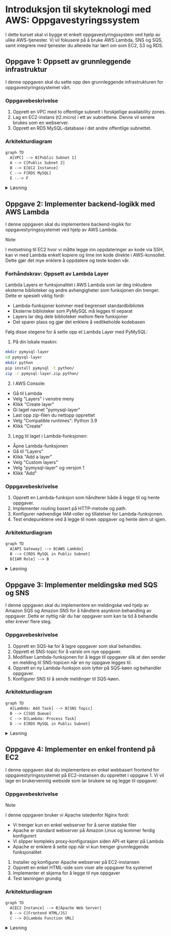 # Introduksjon til skyteknologi med AWS: Oppgavestyringssystem

I dette kurset skal vi bygge et enkelt oppgavestyringssystem ved hjelp av ulike AWS-tjenester. Vi vil fokusere på å bruke AWS Lambda, SNS og SQS, samt integrere med tjenester du allerede har lært om som EC2, S3 og RDS.

## Oppgave 1: Oppsett av grunnleggende infrastruktur

I denne oppgaven skal du sette opp den grunnleggende infrastrukturen for oppgavestyringssystemet vårt.

### Oppgavebeskrivelse

1. Opprett en VPC med to offentlige subnett i forskjellige availability zones.
2. Lag en EC2-instans (t2.micro) i ett av subnettene. Denne vil senere brukes som en webserver.
3. Opprett en RDS MySQL-database i det andre offentlige subnettet.

### Arkitekturdiagram

```mermaid
graph TD
  A[VPC] --> B[Public Subnet 1]
  A --> C[Public Subnet 2]
  B --> E[EC2 Instance]
  C --> F[RDS MySQL]
  E -.-> F
```

<details>
<summary>Løsning</summary>

### 1a. Opprett en VPC

1. Gå til VPC-konsollet i AWS.
2. Klikk på "Create VPC".
3. Velg "VPC and more" for å opprette VPC med tilhørende ressurser.
4. Fyll inn følgende detaljer:
   - VPC navn: OppgavestyringVPC
   - IPv4 CIDR block: 10.0.0.0/16
   - Number of Availability Zones: 2
   - Number of public subnets: 2
   - Number of private subnets: 0
   - NAT gateways: None
   - VPC endpoints: None
   - DNS options (Enable DNS hostnames): Aktivert
   - DNS options (Enable DNS resolution): Aktivert
5. Klikk på "Create VPC".

### 1b. Opprett en EC2-instans

- Gå til EC2 Dashboard
  - Klikk "Launch Instance"
  - Gi den et navn
  - Velg Amazon Linux 2 AMI
  - Velg t2.micro instance type
  - Ved "Key pair (login)":
    * Velg "Create new key pair"
    * Gi key pair et navn (f.eks. "taskmanager-key")
    * Velg RSA og .pem format
    * Last ned key pair-filen og lagre den sikkert
    * Endre tillatelser på key pair: `chmod 400 taskmanager-key.pem`
  - Konfigurer "Network Settings" -> Trykk på Edit
    - Konfigurer instance details: Velg ditt VPC og public subnettet i sone `eu-west-1a`
    - `Auto-assign public IP`: Enable
    - `Firewall`: Create Security Group
      - Gi den et navn
      - Inbound Security Group Rules: 
        - Type: ssh, Protocol: TCP, Port range: 22, Source Type: anywhere
        - `Add security group rule` -> Type: http, Protocol TCP, port: 80, Source Type: 0.0.0.0/0 (anywhere)
  - Launch instance

### 1c. Opprette RDS database

**Se bilde i steg 4. Default selektert RDS Database Instance size koster penger. Selekter `Free Tier` med `tb.t4g.micro`**

![Screenshot of AWS RDS Free Tier](../../../static/img/rds-free-tier.png)

1. Gå til RDS-konsollet i AWS.
2. Klikk på "Create database".
3. Velg "Standard Create" og MySQL som engine type.
4. Fyll inn følgende detaljer:
   - DB instance identifier: taskmanager
   - Master username: admin
   - Master password: Velg et passord
5. Bekreft at DB instance type er satt til Free tier (db.4tg.micro) -> se bilde. De andre typene er ikke under free tier og koster penger.
6. Set up EC2 connection (under `Connectivity`):
   - Sjekk av på "Connect to an EC2 compute resource" (AWS vil da sette opp nødvendige rettigheter, security groups etc. automatisk for deg slik at EC2-instansen og databasen kan snakke sammen)
   - Selekter EC2-instansen du skal koble til databasen
7. Under "Additional configuration":
   - Sett initial database name til "taskmanager"
   - Skru av `Enable automated backups`
8. La alle andre innstillinger være som standard.
9. Bekrefte at det står noe ala følgende under `Estimated monthly costs`:
   - The Amazon RDS Free Tier is available to you for 12 months. Each calendar month, the free tier will allow you to use the Amazon RDS resources listed below for free:
   - 750 hrs of Amazon RDS in a Single-AZ db.t2.micro, db.t3.micro or db.t4g.micro Instance.
   - 20 GB of General Purpose Storage (SSD).
   - 20 GB for automated backup storage and any user-initiated DB Snapshots.
10. Klikk på "Create database". Det tar noen minutter før den er klar (med status `Available`)

Trykk `Close` hvis du får følgende popup:

![Screenshot of AWS RDS Free Tier](../../../static/img/rds-create-popup.png)

Med denne konfigurasjonen har du nå satt opp grunnleggende infrastruktur for oppgavestyringssystemet. EC2-instansen kan nå kommunisere med RDS-databasen, og vi har lagt grunnlaget for å bygge videre på systemet i de neste oppgavene.

</details>

## Oppgave 2: Implementer backend-logikk med AWS Lambda

I denne oppgaven skal du implementere backend-logikk for oppgavestyringssystemet ved hjelp av AWS Lambda.

> [!NOTE]
> I motsetning til EC2 hvor vi måtte legge inn oppdateringer av kode via SSH, kan vi med Lambda enkelt kopiere og lime inn kode direkte i AWS-konsollet. Dette gjør det mye enklere å oppdatere og teste koden vår.

### Forhåndskrav: Oppsett av Lambda Layer

Lambda Layers er funksjonalitet i AWS Lambda som lar deg inkludere eksterne biblioteker og andre avhengigheter som funksjonen din trenger. Dette er spesielt viktig fordi:

- Lambda-funksjoner kommer med begrenset standardbibliotek
- Eksterne biblioteker som PyMySQL må legges til separat
- Layers lar deg dele biblioteker mellom flere funksjoner
- Det sparer plass og gjør det enklere å vedlikeholde kodebasen

Følg disse stegene for å sette opp et Lambda Layer med PyMySQL:

1. På din lokale maskin:
```bash
mkdir pymysql-layer
cd pymysql-layer
mkdir python
pip install pymysql -t python/
zip -r pymysql-layer.zip python/
```

2. I AWS Console:
- Gå til Lambda
- Velg "Layers" i venstre meny
- Klikk "Create layer"
- Gi laget navnet "pymysql-layer"
- Last opp zip-filen du nettopp opprettet
- Velg "Compatible runtimes": Python 3.9
- Klikk "Create"

3. Legg til laget i Lambda-funksjonen:
- Åpne Lambda-funksjonen
- Gå til "Layers"
- Klikk "Add a layer"
- Velg "Custom layers"
- Velg "pymysql-layer" og versjon 1
- Klikk "Add"

### Oppgavebeskrivelse

1. Opprett en Lambda-funksjon som håndterer både å legge til og hente oppgaver.
2. Implementer routing basert på HTTP-metode og path.
3. Konfigurer nødvendige IAM-roller og tillatelser for Lambda-funksjonen.
4. Test endepunktene ved å legge til noen oppgaver og hente dem ut igjen.

### Arkitekturdiagram

```mermaid
graph TD
  A[API Gateway] --> B[AWS Lambda]
  B --> C[RDS MySQL in Public Subnet]
  D[IAM Role] --> B
```

<details>
<summary>Løsning</summary>

1. Opprett en kombinert Lambda-funksjon:

```python
import json
import pymysql

def get_db_connection():
  return pymysql.connect(
    host='<RDS_ENDPOINT_FROM_AWS_CONSOLE>',  # Get from RDS console
    user='admin',  # The username you set when creating RDS
    password='YOUR_PASSWORD_HERE',  # The password you set when creating RDS  
    db='taskmanager',  # The database name you created
    charset='utf8mb4',
    cursorclass=pymysql.cursors.DictCursor
    )

def add_task(event):
  conn = get_db_connection()
  try:
    body = json.loads(event['body'])
    with conn.cursor() as cursor:
      sql = "INSERT INTO tasks (title, description, status) VALUES (%s, %s, %s)"
      cursor.execute(sql, (body['title'], body['description'], 'Pending'))
    conn.commit()
    return {
      'statusCode': 200,
      'body': json.dumps({'message': 'Oppgave lagt til'})
    }
  finally:
    conn.close()

def get_tasks():
  conn = get_db_connection()
  try:
    with conn.cursor() as cursor:
      cursor.execute("SELECT * FROM tasks")
      result = cursor.fetchall()
    return {
      'statusCode': 200,
      'body': json.dumps(result)
    }
  finally:
    conn.close()

def lambda_handler(event, context):
  try:
    method = event['httpMethod']
    path = event['path']
    
    if method == 'POST' and path == '/tasks':
      return add_task(event)
    elif method == 'GET' and path == '/tasks':
      return get_tasks()
    else:
      return {
        'statusCode': 404,
        'body': json.dumps({'error': 'Not found'})
      }
  except Exception as e:
    return {
      'statusCode': 500,
      'body': json.dumps({'error': str(e)})
    }
```

2. Konfigurer IAM-rolle:
  - Gå til IAM-dashbordet i AWS Console (https://console.aws.amazon.com/iam/)
  - Klikk på "Roles" i venstre menybar
  - Klikk på "Create role" knappen
  - Under "Use cases", velg "AWS Service" og deretter "Lambda"
  - Klikk "Next"
  - I søkefeltet, skriv inn følgende policyer og velg dem:
  - "AWSLambdaBasicExecutionRole" (gir tilgang til CloudWatch Logs)
  - Klikk "Next"
  - Gi rollen et beskrivende navn, f.eks. "TaskManagementLambdaRole"
  - Legg til en beskrivelse (valgfritt)
  - Klikk "Create role"

3. Test endepunktene:
  - Åpne Lambda-funksjonen i AWS Console
  - Gå til "Test" fanen
  - For å teste POST /tasks:
  - Klikk "Create new event"
  - Gi test-eventen et navn, f.eks. "AddTaskTest"
  - Lim inn følgende JSON:
```json
{
  "httpMethod": "POST",
  "path": "/tasks",
  "body": "{\"title\": \"Test oppgave\", \"description\": \"Dette er en test\"}"
}
```
  - Klikk "Save"
  - Klikk "Test" for å kjøre testen

  - For å teste GET /tasks:
  - Klikk "Create new event" igjen
  - Gi test-eventen et navn, f.eks. "GetTasksTest"
  - Lim inn følgende JSON:
```json
{
  "httpMethod": "GET",
  "path": "/tasks"
}
```
  - Klikk "Save"
  - Klikk "Test" for å kjøre testen

  - Se resultatene i "Execution results" seksjonen
  - Sjekk også CloudWatch Logs for mer detaljerte logger

</details>


## Oppgave 3: Implementer meldingskø med SQS og SNS

I denne oppgaven skal du implementere en meldingskø ved hjelp av Amazon SQS og Amazon SNS for å håndtere asynkron behandling av oppgaver. Dette er nyttig når du har oppgaver som kan ta tid å behandle eller krever flere steg.

### Oppgavebeskrivelse

1. Opprett en SQS-kø for å lagre oppgaver som skal behandles.
2. Opprett et SNS-topic for å varsle om nye oppgaver.
3. Modifiser Lambda-funksjonen for å legge til oppgaver slik at den sender en melding til SNS-topicen når en ny oppgave legges til.
4. Opprett en ny Lambda-funksjon som lytter på SQS-køen og behandler oppgaver.
5. Konfigurer SNS til å sende meldinger til SQS-køen.

### Arkitekturdiagram

```mermaid
graph TD
  A[Lambda: Add Task] --> B[SNS Topic]
  B --> C[SQS Queue]
  C --> D[Lambda: Process Task]
  D --> E[RDS MySQL in Public Subnet]
```

<details>
<summary>Løsning</summary>

### Steg 1: Opprette SQS kø

1. Gå til AWS Console og søk etter "SQS" i søkefeltet
2. Klikk på "Create queue" knappen øverst til høyre
3. Velg "Standard Queue" (ikke FIFO)
4. Under "Details":
   - Skriv inn et beskrivende navn, f.eks. "task-processing-queue"
   - La andre innstillinger være som standard
5. Under "Access policy", behold standardinnstillingene
6. Klikk "Create queue"
7. Noter deg queue URL-en som vises - du trenger denne senere

### Steg 2: Opprette SNS Topic

1. Åpne ny fane i AWS Console og søk etter "SNS"
2. Klikk på "Topics" i venstre meny
3. Klikk "Create topic"
4. Under "Details":
   - Type: Standard
   - Name: "new-task-notification"
   - Display name: "New Task"
5. Klikk "Create topic"
6. Noter deg Topic ARN - du trenger dette senere

### Steg 3: Modifisere Lambda Add Task

1. Gå til Lambda i AWS Console
2. Finn din eksisterende Lambda-funksjon for å legge til oppgaver
3. Under "Code source", oppdater koden:

```python
import json
import pymysql
import boto3

def add_task(event):
  # Opprett database-tilkobling
  conn = get_db_connection()
  try:
    # Parse innkommende data
    body = json.loads(event['body'])
    
    # Lagre oppgave i public subnet database
    with conn.cursor() as cursor:
      sql = """INSERT INTO tasks 
          (title, description, status) 
          VALUES (%s, %s, %s)"""
      cursor.execute(sql, (
        body['title'], 
        body['description'], 
        'Pending'
      ))
      # Hent ID til ny oppgave
      task_id = cursor.lastrowid
    conn.commit()
    
    # Send melding til SNS
    sns = boto3.client('sns')
    message_body = {
      'task_id': task_id,
      'title': body['title'],
      'description': body['description']
    }
    
    sns.publish(
      TopicArn='YOUR_SNS_TOPIC_ARN_HERE',  # Replace with your SNS Topic ARN from AWS Console
      Message=json.dumps(message_body),
      Subject='New Task Added'
    )
    
    return {
      'statusCode': 200,
      'body': json.dumps({
        'message': 'Oppgave lagt til og sendt til behandling',
        'task_id': task_id
      })
    }
  except Exception as e:
    print(f"Error: {str(e)}")  # Dette vil logges i CloudWatch
    return {
      'statusCode': 500,
      'body': json.dumps({'error': str(e)})
    }
  finally:
    conn.close()
```

4. Under "Configuration" -> "Permissions", klikk på IAM role
5. I IAM Console, legg til følgende policy:

```json
{
  "Version": "2012-10-17",
  "Statement": [
    {
      "Effect": "Allow",
      "Action": "sns:Publish",
      "Resource": "<REPLACE_WITH_YOUR_SNS_TOPIC_ARN>"  # Get this from your SNS Topic details in AWS Console
    }
  ]
}
```

### Steg 4: Opprette Process Task Lambda

1. Gå til Lambda i AWS Console
2. Klikk "Create function"
3. Velg "Author from scratch"
4. Under "Basic information":
   - Function name: "process-task"
   - Runtime: Python 3.9
   - Architecture: x86_64
5. Klikk "Create function"
6. Kopier inn følgende kode:

```python
import json
import pymysql
import boto3
import time

def get_db_connection():
  return pymysql.connect(
    host='<RDS_ENDPOINT_FROM_AWS_CONSOLE>',  # Get from RDS console
    user='admin',  # The username you set when creating RDS
    password='YOUR_PASSWORD_HERE',  # The password you set when creating RDS  
    db='taskmanager',  # The database name you created
    charset='utf8mb4',
    cursorclass=pymysql.cursors.DictCursor
    )

def lambda_handler(event, context):
  print("Processing task event:", event)  # Debug logging
  
  conn = get_db_connection()
  try:
    for record in event['Records']:
      # Parse meldingen fra SQS
      message = json.loads(record['body'])
      task_data = json.loads(message['Message'])
      task_id = task_data['task_id']
      
      # Oppdater status til "In Progress"
      with conn.cursor() as cursor:
        sql = "UPDATE tasks SET status = %s WHERE id = %s"
        cursor.execute(sql, ('In Progress', task_id))
      conn.commit()
      
      # Simuler prosessering med 5 sekunders ventetid 
      time.sleep(5)

      # Oppdater status til "Completed"
      with conn.cursor() as cursor:
        sql = "UPDATE tasks SET status = %s WHERE id = %s"
        cursor.execute(sql, ('Completed', task_id))
      conn.commit()
      
      print(f"Task {task_id} completed successfully")
      
    return {
      'statusCode': 200,
      'body': json.dumps('Tasks processed successfully')
    }
  except Exception as e:
    print(f"Error processing task: {str(e)}")
    return {
      'statusCode': 500,
      'body': json.dumps({'error': str(e)})
    }
  finally:
    conn.close()
```

### Steg 5: Konfigurere SNS til SQS

1. Gå tilbake til SNS Topic
2. Klikk "Create subscription"
3. Under "Details":
   - Protocol: Amazon SQS
   - Endpoint: Velg din SQS kø fra dropdown
4. Klikk "Create subscription"

### Testing av løsningen

1. Test add_task Lambda:
   ```json
   {
   "body": "{\"title\": \"Test Oppgave\", \"description\": \"Dette er en test oppgave\"}"
   }
   ```

2. Sjekk CloudWatch Logs:
   - Gå til CloudWatch
   - Klikk på "Log groups"
   - Find loggruppen for hver Lambda-funksjon
   - Se etter nye loggoppføringer

3. Sjekk database:
   ```sql
   SELECT * FROM tasks ORDER BY id DESC LIMIT 1;
   ```

4. Verifiser meldingsflyt:
   - Gå til SQS Queue
   - Se på "Monitoring" fanen
   - Sjekk "Messages Available" og "Messages In Flight"

Feilsøking:
- Hvis meldinger ikke kommer frem, sjekk IAM-tillatelser
- Hvis Lambda feiler, sjekk CloudWatch Logs
- Verifiser at VPC-innstillinger er korrekte for database-tilgang

</details>

## Oppgave 4: Implementer en enkel frontend på EC2

I denne oppgaven skal du implementere en enkel webbasert frontend for oppgavestyringssystemet på EC2-instansen du opprettet i oppgave 1. Vi vil lage en brukervennlig webside som lar brukere se og legge til oppgaver.

### Oppgavebeskrivelse

> [!NOTE]
> I denne oppgaven bruker vi Apache istedenfor Nginx fordi:
> - Vi trenger kun en enkel webserver for å serve statiske filer
> - Apache er standard webserver på Amazon Linux og kommer ferdig konfigurert
> - Vi slipper kompleks proxy-konfigurasjon siden API-et kjører på Lambda
> - Apache er enklere å sette opp når vi kun trenger grunnleggende funksjonalitet

1. Installer og konfigurer Apache webserver på EC2-instansen
2. Opprett en enkel HTML-side som viser alle oppgaver fra systemet
3. Implementer et skjema for å legge til nye oppgaver
4. Test løsningen grundig

### Arkitekturdiagram

```mermaid
graph TD
  A[EC2 Instance] --> B[Apache Web Server]
  B --> C[Frontend HTML/JS]
  C --> D[Lambda Function URL]
```

<details>
<summary>Løsning</summary>

### 1. Installer Apache på EC2

```bash
# Koble til EC2
chmod 400 din-key.pem
ssh -i din-key.pem ec2-user@din-ec2-ip

# Oppdater og installer Apache
sudo yum update -y
sudo yum install httpd -y

# Start Apache
sudo systemctl start httpd
sudo systemctl enable httpd
sudo systemctl status httpd
```

### 2. Opprett frontend-filer

**Husk å editere `LAMBDA_BASE_URL` i scriptet nedenfor for at det skal fungere som tiltenkt. 

```bash
# Opprett index.html
sudo bash -c 'cat > /var/www/html/index.html' << 'EOL'
<!DOCTYPE html>
<html lang="en">
<head>
  <meta charset="UTF-8">
  <meta name="viewport" content="width=device-width, initial-scale=1.0">
  <title>Oppgavestyringssystem</title>
  <link rel="stylesheet" href="style.css">
</head>
<body>
  <div class="container">
    <h1>Oppgavestyringssystem</h1>
    <div class="form-section">
      <h2>Legg til ny oppgave</h2>
      <form id="task-form">
        <div class="form-group">
          <label for="task-title">Tittel:</label>
          <input type="text" id="task-title" required>
        </div>
        <div class="form-group">
          <label for="task-description">Beskrivelse:</label>
          <textarea id="task-description" rows="4"></textarea>
        </div>
        <button type="submit" class="submit-btn">Legg til oppgave</button>
      </form>
    </div>
    <div class="task-section">
      <h2>Eksisterende oppgaver</h2>
      <div id="task-list" class="task-grid"></div>
    </div>
  </div>
  <script src="script.js"></script>
</body>
</html>
EOL

# Opprett script.js
sudo bash -c 'cat > /var/www/html/script.js' << 'EOL'
const LAMBDA_BASE_URL = 'https://din-lambda-function-url.lambda-url.region.on.aws';

async function getTasks() {
  try {
    const response = await fetch(`${LAMBDA_BASE_URL}/tasks`, {
      method: 'GET',
      headers: {
        'Content-Type': 'application/json'
      }
    });
    if (!response.ok) {
      throw new Error('Nettverksfeil ved henting av oppgaver');
    }
    const data = await response.json();
    displayTasks(JSON.parse(data.body));
  } catch (error) {
    console.error('Feil ved henting av oppgaver:', error);
    showError('Kunne ikke hente oppgaver. Vennligst prøv igjen senere.');
  }
}

function displayTasks(tasks) {
  const taskList = document.getElementById('task-list');
  taskList.innerHTML = '';
  
  tasks.forEach(task => {
    const taskElement = document.createElement('div');
    taskElement.className = 'task-card';
    taskElement.innerHTML = `
      <h3>${escapeHtml(task.title)}</h3>
      <p>${escapeHtml(task.description)}</p>
      <span class="status ${task.status.toLowerCase()}">${task.status}</span>
    `;
    taskList.appendChild(taskElement);
  });
}

function escapeHtml(unsafe) {
  return unsafe
    .replace(/&/g, "&amp;")
    .replace(/</g, "&lt;")
    .replace(/>/g, "&gt;")
    .replace(/"/g, "&quot;")
    .replace(/'/g, "&#039;");
}

document.getElementById('task-form').addEventListener('submit', async (e) => {
  e.preventDefault();
  const submitButton = e.target.querySelector('button');
  submitButton.disabled = true;
  
  try {
    const taskData = {
      title: document.getElementById('task-title').value.trim(),
      description: document.getElementById('task-description').value.trim()
    };
    
    const response = await fetch(`${LAMBDA_BASE_URL}/tasks`, {
      method: 'POST',
      headers: {
        'Content-Type': 'application/json'
      },
      body: JSON.stringify(taskData)
    });

    if (!response.ok) {
      throw new Error('Feil ved oppretting av oppgave');
    }

    await getTasks();
    e.target.reset();
    alert('Oppgave lagt til!');
  } catch (error) {
    console.error('Feil:', error);
    alert('Kunne ikke legge til oppgave. Prøv igjen senere.');
  } finally {
    submitButton.disabled = false;
  }
});

getTasks();
EOL

# Opprett style.css
sudo bash -c 'cat > /var/www/html/style.css' << 'EOL'
body {
    font-family: Arial, sans-serif;
    line-height: 1.6;
    margin: 0;
    padding: 20px;
    background-color: #f5f5f5;
}

.container {
    max-width: 1200px;
    margin: 0 auto;
    padding: 20px;
}

h1 {
    color: #333;
    text-align: center;
    margin-bottom: 30px;
}

.form-section {
    background: white;
    padding: 20px;
    border-radius: 8px;
    box-shadow: 0 2px 4px rgba(0,0,0,0.1);
    margin-bottom: 30px;
}

.form-group {
    margin-bottom: 15px;
}

label {
    display: block;
    margin-bottom: 5px;
    font-weight: bold;
}

input, textarea {
    width: 100%;
    padding: 8px;
    border: 1px solid #ddd;
    border-radius: 4px;
    box-sizing: border-box;
}

.submit-btn {
    background-color: #4CAF50;
    color: white;
    padding: 10px 20px;
    border: none;
    border-radius: 4px;
    cursor: pointer;
    font-size: 16px;
}

.submit-btn:hover {
    background-color: #45a049;
}

.task-grid {
    display: grid;
    grid-template-columns: repeat(auto-fill, minmax(300px, 1fr));
    gap: 20px;
}

.task-card {
    background: white;
    padding: 15px;
    border-radius: 8px;
    box-shadow: 0 2px 4px rgba(0,0,0,0.1);
}

.status {
    display: inline-block;
    padding: 4px 8px;
    border-radius: 4px;
    font-size: 12px;
    font-weight: bold;
}

.status.pending {
    background-color: #ffd700;
    color: #000;
}

.status.completed {
    background-color: #90EE90;
    color: #000;
}

.status.in.progress {
    background-color: #87CEEB;
    color: #000;
}
EOL

# Sett rettigheter
sudo chown apache:apache /var/www/html/*
sudo chmod 644 /var/www/html/*
```

### 3. Testing av løsningen

1. Åpne en nettleser og gå til din EC2 Public IP:
   ```
   http://din-ec2-ip
   ```

2. Test funksjonalitet:
   - Legg til en ny oppgave via skjemaet
   - Verifiser at oppgaven vises i listen
   - Oppdater siden og sjekk at oppgaven fortsatt er der

3. Feilsøking (når du er koblet til EC2 instansen via SSH):
    ```bash
    sudo tail -f /var/log/httpd/error_log
    sudo tail -f /var/log/httpd/access_log
    ```

4. Verifiser CORS-innstillinger i Lambda: # TODO fjerne denne seksjonen? Usikker på om CORS trengs
   ```python
   def lambda_handler(event, context):
       headers = {
           'Access-Control-Allow-Origin': '*',
           'Access-Control-Allow-Methods': 'GET,POST,OPTIONS',
           'Access-Control-Allow-Headers': 'Content-Type'
       }
       # ... resten av koden
   ```

</details>

